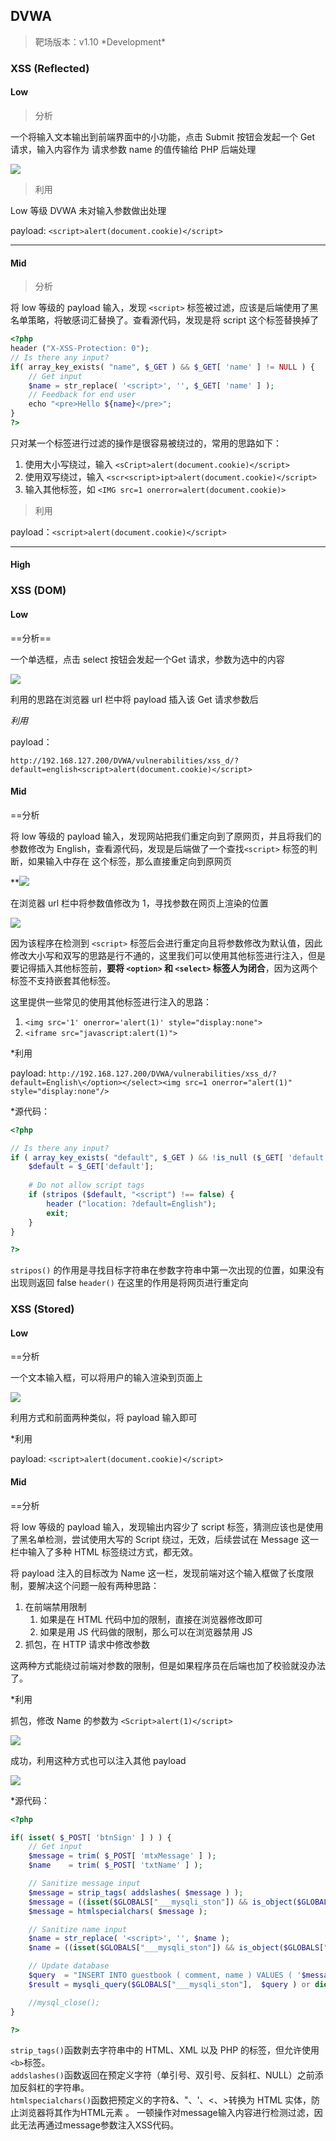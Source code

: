 
## DVWA
>靶场版本：v1.10 \*Development\*

### XSS (Reflected)

#### Low

>分析

一个将输入文本输出到前端界面中的小功能，点击 Submit 按钮会发起一个 Get 请求，输入内容作为 请求参数 name 的值传输给 PHP 后端处理

![](../../image/Pasted%20image%2020230424181348.png)

>利用

Low 等级 DVWA 未对输入参数做出处理

payload:  `<script>alert(document.cookie)</script>`

*** 
#### Mid

>分析

将 low 等级的 payload 输入，发现 `<script>` 标签被过滤，应该是后端使用了黑名单策略，将敏感词汇替换了。查看源代码，发现是将 script 这个标签替换掉了

```php
<?php      
header ("X-XSS-Protection: 0");      
// Is there any input?   
if( array_key_exists( "name", $_GET ) && $_GET[ 'name' ] != NULL ) {    
	// Get input    
	$name = str_replace( '<script>', '', $_GET[ 'name' ] );    
	// Feedback for end user    
	echo "<pre>Hello ${name}</pre>";   
}      
?>
```

只对某一个标签进行过滤的操作是很容易被绕过的，常用的思路如下：
1. 使用大小写绕过，输入  `<sCript>alert(document.cookie)</script>`
2. 使用双写绕过，输入 `<scr<script>ipt>alert(document.cookie)</script>`
3. 输入其他标签，如 `<IMG src=1 onerror=alert(document.cookie)>`

>利用

payload：`<script>alert(document.cookie)</script>`

***
#### High



### XSS (DOM)

#### Low

==分析==

一个单选框，点击 select 按钮会发起一个Get 请求，参数为选中的内容

![](../../image/Pasted%20image%2020230424182342.png)


利用的思路在浏览器 url 栏中将 payload 插入该 Get 请求参数后

*利用*

payload：

`http://192.168.127.200/DVWA/vulnerabilities/xss_d/?default=english<script>alert(document.cookie)</script>`

#### Mid

==分析

将 low 等级的 payload 输入，发现网站把我们重定向到了原网页，并且将我们的参数修改为 English，查看源代码，发现是后端做了一个查找`<script>` 标签的判断，如果输入中存在 这个标签，那么直接重定向到原网页

**![](../../image/Pasted%20image%2020230424193809.png)

在浏览器 url 栏中将参数值修改为 1，寻找参数在网页上渲染的位置

![](../../image/Pasted%20image%2020230424183649.png)

因为该程序在检测到 `<script>` 标签后会进行重定向且将参数修改为默认值，因此修改大小写和双写的思路是行不通的，这里我们可以使用其他标签进行注入，但是要记得插入其他标签前，**要将 `<option>` 和 `<select>` 标签人为闭合**，因为这两个标签不支持嵌套其他标签。


这里提供一些常见的使用其他标签进行注入的思路：

1. `<img src='1' onerror='alert(1)' style="display:none">`
2. `<iframe src="javascript:alert(1)">`

*利用

payload: `http://192.168.127.200/DVWA/vulnerabilities/xss_d/?default=English\</option></select><img src=1 onerror="alert(1)"  style="display:none"/>`

*源代码：

```php
<?php

// Is there any input?
if ( array_key_exists( "default", $_GET ) && !is_null ($_GET[ 'default' ]) ) {
    $default = $_GET['default'];
    
    # Do not allow script tags
    if (stripos ($default, "<script") !== false) {
        header ("location: ?default=English");
        exit;
    }
}

?>
```

`stripos()` 的作用是寻找目标字符串在参数字符串中第一次出现的位置，如果没有出现则返回 false
`header()` 在这里的作用是将网页进行重定向

### XSS (Stored)

#### Low

==分析

一个文本输入框，可以将用户的输入渲染到页面上

![](../../image/Pasted%20image%2020230424190637.png)

利用方式和前面两种类似，将 payload 输入即可

*利用

payload: `<script>alert(document.cookie)</script>`

#### Mid

==分析

将 low 等级的 payload 输入，发现输出内容少了 script 标签，猜测应该也是使用了黑名单检测，尝试使用大写的 Script 绕过，无效，后续尝试在 Message 这一栏中输入了多种 HTML 标签绕过方式，都无效。

将 payload 注入的目标改为 Name 这一栏，发现前端对这个输入框做了长度限制，要解决这个问题一般有两种思路：
1. 在前端禁用限制
	1. 如果是在 HTML 代码中加的限制，直接在浏览器修改即可
	2. 如果是用 JS 代码做的限制，那么可以在浏览器禁用 JS
2. 抓包，在 HTTP 请求中修改参数

这两种方式能绕过前端对参数的限制，但是如果程序员在后端也加了校验就没办法了。

*利用

抓包，修改 Name 的参数为 `<Script>alert(1)</script>`

![](../../image/Pasted%20image%2020230425000602.png)

成功，利用这种方式也可以注入其他 payload

![](../../image/Pasted%20image%2020230425001108.png)

*源代码：

```php
<?php

if( isset( $_POST[ 'btnSign' ] ) ) {
    // Get input
    $message = trim( $_POST[ 'mtxMessage' ] );
    $name    = trim( $_POST[ 'txtName' ] );

    // Sanitize message input
    $message = strip_tags( addslashes( $message ) );
    $message = ((isset($GLOBALS["___mysqli_ston"]) && is_object($GLOBALS["___mysqli_ston"])) ? mysqli_real_escape_string($GLOBALS["___mysqli_ston"],  $message ) : ((trigger_error("[MySQLConverterToo] Fix the mysql_escape_string() call! This code does not work.", E_USER_ERROR)) ? "" : ""));
    $message = htmlspecialchars( $message );

    // Sanitize name input
    $name = str_replace( '<script>', '', $name );
    $name = ((isset($GLOBALS["___mysqli_ston"]) && is_object($GLOBALS["___mysqli_ston"])) ? mysqli_real_escape_string($GLOBALS["___mysqli_ston"],  $name ) : ((trigger_error("[MySQLConverterToo] Fix the mysql_escape_string() call! This code does not work.", E_USER_ERROR)) ? "" : ""));

    // Update database
    $query  = "INSERT INTO guestbook ( comment, name ) VALUES ( '$message', '$name' );";
    $result = mysqli_query($GLOBALS["___mysqli_ston"],  $query ) or die( '<pre>' . ((is_object($GLOBALS["___mysqli_ston"])) ? mysqli_error($GLOBALS["___mysqli_ston"]) : (($___mysqli_res = mysqli_connect_error()) ? $___mysqli_res : false)) . '</pre>' );

    //mysql_close();
}

?>
```

`strip_tags()`函数剥去字符串中的 HTML、XML 以及 PHP 的标签，但允许使用`<b>`标签。  
`addslashes()`函数返回在预定义字符（单引号、双引号、反斜杠、NULL）之前添加反斜杠的字符串。  
`htmlspecialchars()`函数把预定义的字符&、"、'、<、>转换为 HTML 实体，防止浏览器将其作为HTML元素 。
一顿操作对message输入内容进行检测过滤，因此无法再通过message参数注入XSS代码。

